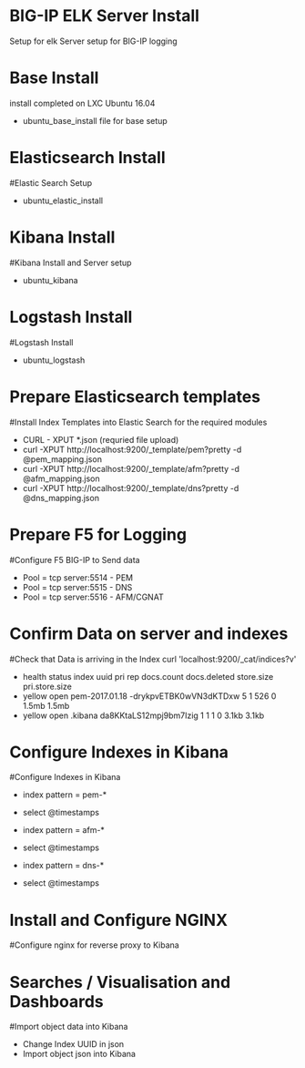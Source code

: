 # BIG-IP ELK Server Install
Setup for elk Server setup for BIG-IP logging

# Base Install
install completed on LXC Ubuntu 16.04
- ubuntu_base_install file for base setup

# Elasticsearch Install
#Elastic Search Setup
- ubuntu_elastic_install

# Kibana Install
#Kibana Install and Server setup
- ubuntu_kibana

# Logstash Install
#Logstash Install
- ubuntu_logstash

# Prepare Elasticsearch templates
#Install Index Templates into Elastic Search for the required modules
- CURL - XPUT *.json (requried file upload)
- curl -XPUT http://localhost:9200/_template/pem?pretty -d @pem_mapping.json
- curl -XPUT http://localhost:9200/_template/afm?pretty -d @afm_mapping.json
- curl -XPUT http://localhost:9200/_template/dns?pretty -d @dns_mapping.json

# Prepare F5 for Logging
#Configure F5 BIG-IP to Send data
- Pool = tcp server:5514 - PEM
- Pool = tcp server:5515 - DNS
- Pool = tcp server:5516 - AFM/CGNAT

# Confirm Data on server and indexes
#Check that Data is arriving in the Index
curl 'localhost:9200/_cat/indices?v'
- health status index          uuid                   pri rep docs.count docs.deleted store.size pri.store.size
- yellow open   pem-2017.01.18 -drykpvETBK0wVN3dKTDxw   5   1        526            0      1.5mb          1.5mb
- yellow open   .kibana        da8KKtaLS12mpj9bm7Izig   1   1          1            0      3.1kb          3.1kb

# Configure Indexes in Kibana
#Configure Indexes in Kibana
- index pattern = pem-*
- select @timestamps

- index pattern = afm-*
- select @timestamps

- index pattern = dns-*
- select @timestamps

# Install and Configure NGINX
#Configure nginx for reverse proxy to Kibana


# Searches / Visualisation and Dashboards
#Import object data into Kibana
- Change Index UUID in json
- Import object json into Kibana
